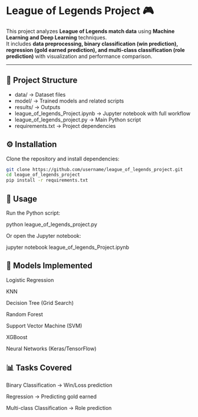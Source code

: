 # League of Legends Project 🎮

This project analyzes **League of Legends match data** using **Machine Learning and Deep Learning** techniques.  
It includes **data preprocessing, binary classification (win prediction), regression (gold earned prediction), and multi-class classification (role prediction)** with visualization and performance comparison.

---
## 📂 Project Structure
- data/ → Dataset files  
- model/ → Trained models and related scripts  
- results/ → Outputs  
- league_of_legends_Project.ipynb → Jupyter notebook with full workflow  
- league_of_legends_project.py → Main Python script  
- requirements.txt → Project dependencies  

## ⚙️ Installation
Clone the repository and install dependencies:

```bash
git clone https://github.com/username/league_of_legends_project.git
cd league_of_legends_project
pip install -r requirements.txt

```
## 🚀 Usage

Run the Python script:

python league_of_legends_project.py

Or open the Jupyter notebook:

jupyter notebook league_of_legends_Project.ipynb


## 🧰 Models Implemented

Logistic Regression

KNN

Decision Tree (Grid Search)

Random Forest

Support Vector Machine (SVM)

XGBoost

Neural Networks (Keras/TensorFlow)

## 📊 Tasks Covered

Binary Classification → Win/Loss prediction

Regression → Predicting gold earned

Multi-class Classification → Role prediction

